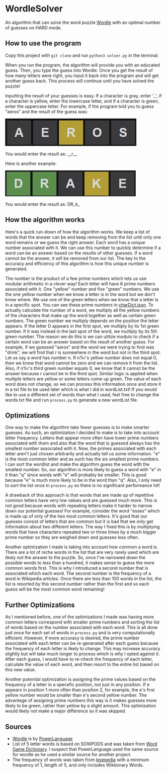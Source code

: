 # WordleSolver

An algorithm that can solve the word puzzle [Wordle](https://www.powerlanguage.co.uk/wordle/) with an optimal number of guesses on HARD mode.

## How to use the program

Copy this project with `git clone` and run `python3 solver.py` in the terminal.

When you run the program, the algorithm will provide you with an educated guess. Then, you type the guess into Wordle. Once you get the result of how many letters were right, you input it back into the program and will get another guess back. This process will continue until you have solved the puzzle!

Inputting the result of your guesses is easy. If a character is gray, enter '\_', if a character is yellow, enter the lowercase letter, and if a character is green, enter the uppercase letter. For example, if the program told you to guess "aeros" and the result of the guess was:

![image](1.png)

You would enter the result as: \_\_r\_\_

Here is another example:

![image](2.png)

You would enter the result as: DR_k\_

## How the algorithm works

Here's a quick run-down of how the algorithm works. We keep a list of words that the answer can be and keep removing from the list until only one word remains or we guess the right answer. Each word has a unique number associated with it. We can use this number to quickly determine if a word can be an answer based on the results of other guesses. If a word cannot be the answer, it will be removed from our list. The key to the accuracy and efficiency of this algorithm is how this unique number is generated.

The number is the product of a few prime numbers which lets us use modular arithmetic in a clever way! Each letter will have 6 prime numbers associated with it. One "yellow" number and five "green" numbers. We use the one yellow number when we know a letter is in the word but we don't know where. We use one of the green letters when we know that a letter is in a specific spot. You can see these prime numbers in [charDict.json](charDict.json). To actually calculate the number of a word, we multiply all the yellow numbers of the characters that make up the word together as well as certain green numbers. The green number we multiply depends on the position the letter appears. If the letter D appears in the first spot, we multiply by its 1st green number. If it was instead in the last spot of the word, we multiply by its 5th green number. The reason we do this is we can utilize modulo to check if a certain word can be an answer based on the result of another guess. For example, if we guessed "aeros" and the word we were trying to find was "drink", we will find that r is somewhere in the word but not in the third spot. Let us say a word has number n. If n%r's yellow number does not equal 0, then we know that word cannot be zero and we can remove it from the list. Also, if n%r's third green number equals 0, we know that it cannot be the answer because r cannot be in the third spot. Similar logic is applied when multiple letters are yellow or some letters come up green. The value of each word does not change, so we can process this information once and store it in a txt file to be used later which is what I did in wordList.txt! If you would like to use a different set of words than what I used, feel free to change the words.txt file and run `process.py` to generate a new wordList file.

## Optimizations

One way to make the algorithm take fewer guesses is to make smarter guesses. As such, an optimization I decided to make is to take into account letter frequency. Letters that appear more often have lower prime numbers associated with them and also that the word that is guessed always has the smallest number associated with it. Now, the primes associated with each letter aren't just chosen arbitrarily and actually tell us some information. "e" is the most common letter and as such has the six smallest prime numbers. I can sort the wordlist and make the algorithm guess the word with the smallest number. So, our algorithm is more likely to guess a word with "e" in it than "q" since words with "e" will probably be smaller. This is good because "e" is much more likely to be in the word than "q". Also, I only need to sort the list once in `process.py` so there is no significant performance hit!

A drawback of this approach is that words that are made up of repetitive common letters have very low values and are guessed much more. This is not good because words with repeating letters make it harder to narrow down our potential guesses! For example, consider the word "esses" which is made up of only of the two most common letters. It's good that our guesses consist of letters that are common but it is bad that we only get information about two different letters. The way I fixed this is by multiplying words that have characters repeated two or three times by a much bigger prime number so they are weighed down and guesses less often.

Another optimization I made is taking into account how common a word is. There are a lot of niche words in the list that are very rarely used which are likely not the answer to the puzzle. So, once I've narrowed down the possible words to less than a hundred, it makes sense to guess the more common words first. This is why I introduced a second number that is associated which each word. The second number is the frequency of a word in Wikipedia articles. Once there are less than 100 words in the list, the list is resorted by this second number rather than the first and so each guess will be the most common word remaining!

## Further Optimizations

As I mentioned before, one of the optimizations I made was having more common letters correspond with smaller prime numbers and sorting the list of words based on the number associated with each word. This is all done just once for each set of words in `process.py` and is very computationally efficient. However, if more accuracy is desired, the prime number associated with each letter can be re-generated after each guess because the frequency of each letter is likely to change. This may increase accuracy slightly but will take much longer to process which is why I opted against it. After each guess, I would have to re-check the frequency of each letter, calculate the value of each word, and then resort to the entire list based on this new value.

Another potential optimization is assigning the prime values based on the frequency of a letter in a specefic position, not just in any position. If e appears in position 1 more often than position 2, for example, the e's first yellow number would be smaller than e's second yellow number. The advantage of assigning prime numbers this way is it makes guesses more likely to be green, rather than yellow by a slight amount. This optimization would likely not make a major difference so it was skipped.

## Sources

- [Wordle](https://www.powerlanguage.co.uk/wordle/) is by [PowerLanguage](https://www.powerlanguage.co.uk/wordle/)
- List of 5 letter words is based on SOWPODS and was taken from [Word Game Dictionary](https://www.wordgamedictionary.com/sowpods/download/sowpods.txt). I suspect that PowerLanguage used the same source for wordle as he used a similar source for another project.
- The frequency of words was taken from [lexepedia](https://en.lexipedia.org/) with a minimum frequency of 1, length of 5, and only includes Wiktionary Words.

